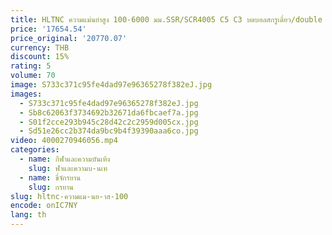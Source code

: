 ```yaml
---
title: HLTNC ความแม่นยําสูง 100-6000 มม.SSR/SCR4005 C5 C3 บดบอลสกรูเดี่ยว/double Nut Rod สําหรับ CNC Milling Rputer
price: '17654.54'
price_original: '20770.07'
currency: THB
discount: 15%
rating: 5
volume: 70
image: S733c371c95fe4dad97e96365278f382eJ.jpg
images:
  - S733c371c95fe4dad97e96365278f382eJ.jpg
  - Sb8c62063f3734692b32671da6fbcaef7a.jpg
  - S01f2cce293b945c28d42c2c2959d005cx.jpg
  - Sd51e26cc2b374da9bc9b4f39390aaa6co.jpg
video: 4000270946056.mp4
categories:
  - name: กีฬาและความบันเทิง
    slug: ฬาและความบ-นเท
  - name: ขี่จักรยาน
    slug: กรยาน
slug: hltnc-ความแม-นย-าส-100
encode: onIC7NY
lang: th
---
```

  